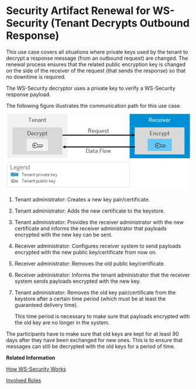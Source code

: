 <!-- loio90b85ec12a834fab88756c097e2d2cac -->

# Security Artifact Renewal for WS-Security \(Tenant Decrypts Outbound Response\)

This use case covers all situations where private keys used by the tenant to decrypt a response message \(from an outbound request\) are changed. The renewal process ensures that the related public encryption key is changed on the side of the receiver of the request \(that sends the response\) so that no downtime is required.

The WS-Security decryptor uses a private key to verify a WS-Security response payload.

The following figure illustrates the communication path for this use case.

 ![](images/SAP_HCI_Security_Renewal_-_WS_Security_Outbound_Response_Decrypt_b701f48.png) 

1.  Tenant administrator: Creates a new key pair/certificate.
2.  Tenant administrator: Adds the new certificate to the keystore.
3.  Tenant administrator: Provides the receiver administrator with the new certificate and informs the receiver administrator that payloads encrypted with the new key can be sent.
4.  Receiver administrator: Configures receiver system to send payloads encrypted with the new public key/certificate from now on.
5.  Receiver administrator: Removes the old public key/certificate.
6.  Receiver administrator: Informs the tenant administrator that the receiver system sends payloads encrypted with the new key.
7.  Tenant administrator: Removes the old key pair/certificate from the keystore after a certain time period \(which must be at least the guaranteed delivery time\).

    This time period is necessary to make sure that payloads encrypted with the old key are no longer in the system.


The participants have to make sure that old keys are kept for at least 90 days after they have been exchanged for new ones. This is to ensure that messages can still be decrypted with the old keys for a period of time.

**Related Information**  


[How WS-Security Works](how-ws-security-works-2f9a038.md "Messages can be protected according to the WS-Security standard.")

[Involved Roles](involved-roles-3968091.md "The security artifact renewal process requires that different persons perform a sequence of steps in a coordinated way on each side of the communication. The exact sequence depends on the kind of security material which is renewed and on the use case.")

